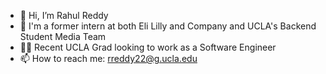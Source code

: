 - 👋 Hi, I’m Rahul Reddy
- 📜 I'm a former intern at both Eli Lilly and Company and UCLA's Backend Student Media Team
- 👨‍💻 Recent UCLA Grad looking to work as a Software Engineer 
- 📫 How to reach me: rreddy22@g.ucla.edu <br/>

<!---
RReddy22/RReddy22 is a ✨ special ✨ repository because its `README.md` (this file) appears on your GitHub profile.
You can click the Preview link to take a look at your changes.
--->

